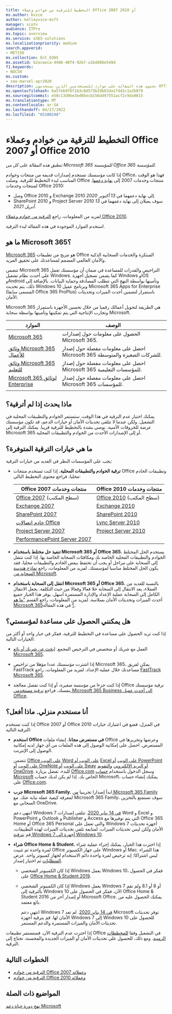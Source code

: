 ```yaml
---
title: التخطيط للترقية من خوادم وعملاء Office 2007 أو 2010
ms.author: kvice
author: kelleyvice-msft
manager: scotv
audience: ITPro
ms.topic: overview
ms.service: o365-solutions
ms.localizationpriority: medium
search.appverid:
- MET150
ms.collection: Ent_O365
ms.assetid: b2acaeca-4986-40f4-92b7-a1bdd06e549d
f1.keywords:
- NOCSH
ms.custom:
- seo-marvel-apr2020
description: تحتوي هذه المقالة على موارد للمستخدمين الذين يستخدمون Office 2007 أو Office 2010 لمساعدتهم على تخطيط ترقيتهم.
ms.openlocfilehash: ba57eb9f6f1b3c0d573b19b63da1fdd2c1a2b879
ms.sourcegitcommit: e50c13d9be3ed05ecb156d497551acf2c9da9015
ms.translationtype: MT
ms.contentlocale: ar-SA
ms.lasthandoff: 04/27/2022
ms.locfileid: "65100248"
---
```

# <a name="plan-your-upgrade-from-office-2007-or-office-2010-servers-and-clients"></a>التخطيط للترقية من خوادم وعملاء Office 2007 أو Office 2010

*تنطبق هذه المقالة على كل من Microsoft 365 للمؤسسة Office 365 للمؤسسة.*

إذا كانت مؤسستك تستخدم إصدارات قديمة من منتجات وخوادم Office، فهذا هو الوقت المناسب لبدء التخطيط للترقية. وصلت Office منتجات وخدمات 2007 إلى [نهاية دعمها](upgrade-from-office-2007-servers-and-products.md). لمنتجات وخدمات Office 2010:

- وصل Office 2010 و Exchange 2010 إلى نهاية دعمهما في *13 أكتوبر 2020*. 
- SharePoint 2010 و Project Server 2010 سوف يصلان إلى نهاية دعمهما في *13 أبريل 2021*. 

لمزيد من المعلومات، راجع [الترقية من خوادم وعملاء Office 2010](upgrade-from-office-2010-servers-and-products.md).

استخدم الموارد الموجودة في هذه المقالة لبدء الترقية.

## <a name="what-is-microsoft-365"></a>ما هو Microsoft 365؟

[Microsoft 365](https://www.microsoft.com/microsoft-365) هو مزيج من تطبيقات Office المبتكرة والخدمات السحابية الذكية والأمان العالمي المصمم لمساعدتك على تحقيق المزيد.

تتضمن Microsoft 365 التراخيص والقدرات للمساعدة في ضمان أن مؤسستك تعمل على أحدث نظام تشغيل Windows. كما يضمن تسجيل أجهزة Windows وiOS وAndroid وتأمينها بواسطة النهج التي تتطلب المصادقة وحماية البيانات. بالإضافة إلى ذلك، يتم تحديث Windows 10 وبرنامج عميل Microsoft 365 Apps for Enterprise (المسمى سابقا Office 365 ProPlus) باستمرار لتضمين أحدث الميزات وتحديثات الأمان.
  
Microsoft 365 هي الطريقة لتحويل أعمالك رقميا من خلال تحسين الأجهزة باستمرار وتجارب الإنتاجية التي يتم تمكينها وتأمينها بواسطة سحابة Microsoft.
 
|الموارد|الوصف|
|---|---|
|[Microsoft 365](https://www.microsoft.com/microsoft-365)|الحصول على معلومات حول إصدارات Microsoft 365.|
|[وثائق Microsoft 365 للأعمال](../admin/index.yml)|احصل على معلومات مفصلة حول إصدار Microsoft 365 للشركات الصغيرة والمتوسطة.|
|[وثائق Microsoft 365 للتعليم](/microsoft-365/education/)|احصل على معلومات مفصلة حول إصدار Microsoft 365 للمؤسسات التعليمية.|
|[Microsoft 365 لوثائق Enterprise](./index.yml)|احصل على معلومات مفصلة حول إصدار Microsoft 365 للمؤسسات.|
|||

## <a name="what-happens-if-i-dont-upgrade"></a>ماذا يحدث إذا لم أترقية؟

يمكنك اختيار عدم الترقية في هذا الوقت. ستستمر الخوادم والتطبيقات المحلية في التشغيل. ولكن عندما لا تتلقى تحديثات الأمان أو خيارات الدعم، قد تكون مؤسستك عرضة للخروقات الأمنية. نوصي بشدة بالتخطيط للترقية قريبا. يمكنك الترقية إلى Microsoft 365 أو إلى الإصدارات الأحدث من الخوادم والتطبيقات المحلية.

## <a name="what-upgrade-options-are-available"></a>ما هي خيارات الترقية المتوفرة؟      

يجب على المؤسسات النظر في العديد من خيارات الترقية:

- **ترقية الخوادم والتطبيقات المحلية.** إذا كنت تستخدم منتجات Office وتطبيقات الخادم محليا، فراجع محتوى التخطيط التالي:<br/> 

  |Office منتجات وخدمات 2007|Office منتجات وخدمات 2010|
  |---|---|
  |[Office 2007](/DeployOffice/office-2007-end-support-roadmap) (سطح المكتب)|[Office 2010](/DeployOffice/office-2010-end-support-roadmap) (سطح المكتب)|
  |[Exchange 2007](exchange-2007-end-of-support.md)|[Exchange 2010](exchange-2010-end-of-support.md)|
  |[SharePoint 2007](sharepoint-2007-end-of-support.md)|[SharePoint 2010](upgrade-from-sharepoint-2010.md)|
  |[خادم اتصالات Office](/skypeforbusiness/plan-your-deployment/upgrade)|[Lync Server 2010](/skypeforbusiness/plan-your-deployment/upgrade)|
  |[Project Server 2007](project-server-2007-end-of-support.md)|[Project Server 2010](project-server-2010-end-of-support.md)|
  |[PerformancePoint Server 2007](pps-2007-end-of-support.md)||
 
- **تنفيذ حل مختلط باستخدام Microsoft 365 أو Office 365.** يستخدم الحل المختلط الخوادم والتطبيقات المحلية الخاصة بك ومكافئات السحابة الخاصة بها. إذا كنت تنتقل إلى السحابة على مراحل أو يجب أن تحتفظ ببعض الخادم والتطبيقات محليا، فقد يكون الحل المختلط مناسبا لمؤسستك. لمزيد من المعلومات، راجع [نماذج هندسة السحابة من Microsoft](../solutions/cloud-architecture-models.md). 
    
- **انتقل إلى السحابة باستخدام Microsoft 365 أو Office 365.** بالنسبة للعديد من العملاء، يعد الانتقال إلى السحابة حلا فعالا وفعالا من حيث التكلفة. يجعل الانتقال الكامل إلى السحابة عملية الإعداد والإدارة المستمرة أسهل. يوفر هذا الخيار جميع أحدث الميزات وتحديثات الأمان بسلاسة. لمزيد من المعلومات، راجع القسم ["ما هو Microsoft 365؟](#what-is-microsoft-365) في هذه المقالة.
    
## <a name="can-i-get-help-for-my-organization"></a>هل يمكنني الحصول على مساعدة لمؤسستي؟

إذا كنت تريد الحصول على مساعدة في التخطيط للترقية، ففكر في خيار واحد أو أكثر من الخيارات التالية:

- العمل مع شريك أو متخصص في الترخيص المجمع. [ابحث عن شريك أو بائع Microsoft 365](https://support.office.com/article/b6c18a9b-2aed-4c84-9d75-af709160258c.aspx). 

- إذا اشترت مؤسستك عددا مؤهلا من تراخيص Microsoft 365، يمكن لفريق FastTrack مساعدتك خلال عملية الإعداد. لمزيد من المعلومات، راجع [FastTrack Microsoft 365](https://www.microsoft.com/fasttrack/microsoft-365).

- إذا كنت جزءا من مؤسسة صغيرة، أو إذا كنت تفضل معالجة Office ترقية مؤسستك بنفسك، فراجع [ترقية مستخدمي Microsoft 365 Business إلى أحدث عميل Office](/office365/admin/setup/upgrade-users-to-latest-office-client). 
  
## <a name="im-a-home-user-what-do-i-do"></a>أنا مستخدم منزلي. ماذا أفعل؟

إذا كنت تستخدم Office 2007 أو Office 2010 في المنزل، فضع في اعتبارك خيارات الترقية التالية:

- **استخدم Office في مستعرض مجانا.** إنشاء ملفات Office وعرضها وتحريرها في المستعرض. احصل على إمكانية الوصول إلى هذه الملفات من أي جهاز لديه إمكانية الوصول إلى الإنترنت. 

  تتضمن [Office على الويب](https://products.office.com/office-online/documents-spreadsheets-presentations-office-online) [Word على الويب أو](https://go.microsoft.com/fwlink/p/?linkid=746664) [Excel على الويب](https://go.microsoft.com/fwlink/p/?linkid=746665) [أو PowerPoint على الويب](https://go.microsoft.com/fwlink/p/?linkid=746666) [أو OneNote على الويب](https://go.microsoft.com/fwlink/p/?linkid=746674) [أو Sway](https://go.microsoft.com/fwlink/p/?linkid=746675) [أو البريد الإلكتروني](https://go.microsoft.com/fwlink/p/?linkid=746676) [والتقويم](https://go.microsoft.com/fwlink/p/?linkid=746678) [OneDrive](https://go.microsoft.com/fwlink/p/?linkid=746679). للبدء، تفضل بزيارة [Office.com](https://office.com) وسجل الدخول باستخدام [حساب Microsoft](https://account.microsoft.com/account) الخاص بك. إذا لم يكن لديك حساب Microsoft، يمكنك إنشاء حساب على [Office.com](https://office.com).

- **جرب Microsoft 365 Family.** ابدأ إصدارا تجريبيا [من Microsoft 365 Family](https://www.microsoft.com/microsoft-365/p/microsoft-365-family/cfq7ttc0k5dm?rtc=2&activetab=pivot:overviewtab) لمعرفة كيفية عمله نيابة عنك. مع Microsoft 365 Family، سوف تستمتع بالتخزين السحابي مع OneDrive.

  انتهى دعم Windows 7 [في 14 يناير 2020](https://www.microsoft.com/microsoft-365/windows/end-of-windows-7-support). تتلقى إصدارات Word و Excel و PowerPoint و Outlook و Publisher و Access التي يتم توفيرها مع Office 365 Home أو Office 365 Personal والتي تعمل على Windows 7 أجهزة تحديثات الأمان ولكن ليس تحديثات الميزات. لمتابعة تلقي تحديثات الميزات لهذه التطبيقات، قم [بترقية Windows 7 أجهزة إلى Windows 10](https://support.microsoft.com/help/12435/windows-10-upgrade-faq).
    
- **شراء Office Home &amp; Student.** إذا اخترت هذا الخيار، يمكنك إجراء عملية شراء لمرة واحدة ثم تثبيت Office على جهاز الكمبيوتر Windows أو Mac. هذا الشراء ليس اشتراكا؛ إنه ترخيص لمرة واحدة دائم الاستخدام لجهاز كمبيوتر واحد. عرض [المتطلبات](https://office.com/systemrequirements) ثم اختيار إصدار.

  - إذا كان الكمبيوتر الشخصي Windows يعمل Windows 10، ففكر في الحصول على [Office Home & Student 2019](https://www.microsoft.com/p/office-home-student-2019/cfq7ttc0k7c8).

  - إذا كان الكمبيوتر الشخصي Windows يعمل Windows 7 أو 8 أو 8.1 ولم تقم بالترقية إلى Windows 10 الآن، ففكر في الحصول على Office Home & Student 2016 أو إصدار آخر من Microsoft Office. يمكنك الحصول عليه من بائع معتمد.
     
    انتهى دعم Windows 7 [في 14 يناير 2020](https://www.microsoft.com/microsoft-365/windows/end-of-windows-7-support). لم تعد Microsoft توفر تحديثات الأمان لها. قم بترقية أجهزة Windows 7 إلى Windows 10 للحصول على تحديثات الأمان والميزات المستمرة والدعم المستمر.

إذا اخترت عدم الترقية الآن، فستستمر تطبيقات Office في التشغيل وفقا [للمخططات الزمنية](https://support.microsoft.com/lifecycle/search/13615). ومع ذلك، للحصول على تحديثات الأمان أو الميزات الجديدة والمحسنة، تحتاج إلى الترقية.
   
## <a name="next-steps"></a>الخطوات التالية

- [الترقية من خوادم Office 2007 وعملائه](upgrade-from-office-2007-servers-and-products.md)
- [الترقية من خوادم Office 2010 وعملائه](upgrade-from-office-2010-servers-and-products.md)
   
## <a name="related-topics"></a>المواضيع ذات الصلة
  
[نهج دورة حياة دعم Microsoft](/lifecycle/)